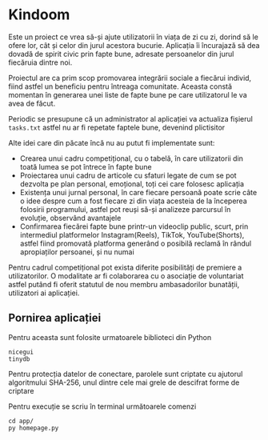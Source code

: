 # Kindoom

Este un proiect ce vrea să-și ajute utilizatorii în viața de zi cu zi, dorind să le ofere lor, cât și celor din jurul acestora bucurie. Aplicația îi încurajază să dea dovadă de spirit civic prin fapte bune, adresate persoanelor din jurul fiecăruia dintre noi.

Proiectul are ca prim scop promovarea integrării sociale a fiecărui individ, fiind astfel un beneficiu pentru întreaga comunitate. Aceasta constă momentan în generarea unei liste de fapte bune pe care utilizatorul le va avea de făcut.

Periodic se presupune că un administrator al aplicației va actualiza fișierul `tasks.txt` astfel nu ar fi repetate faptele bune, devenind plictisitor

Alte idei care din păcate încă nu au putut fi implementate sunt:
 - Crearea unui cadru competițional, cu o tabelă, în care utilizatorii din toată lumea se pot întrece în fapte bune
 - Proiectarea unui cadru de articole cu sfaturi legate de cum se pot dezvolta pe plan personal, emoțional, toți cei care folosesc aplicația
 - Existența unui jurnal personal, în care fiecare persoană poate scrie câte o idee despre cum a fost fiecare zi din viața acesteia de la începerea folosirii programului, astfel pot reuși să-și analizeze parcursul în evoluție, observând avantajele
 - Confirmarea fiecărei fapte bune printr-un videoclip public, scurt, prin intermediul platformelor Instagram(Reels), TikTok, YouTube(Shorts), astfel fiind promovată platforma generând o posibilă reclamă în rândul apropiaților persoanei, și nu numai
 
Pentru cadrul competițional pot exista diferite posibilități de premiere a utilizatorilor. O modalitate ar fi colaborarea cu o asociație de voluntariat astfel putând fi oferit statutul de nou membru ambasadorilor bunatății, utilizatori ai aplicației. 

## Pornirea aplicației

Pentru aceasta sunt folosite urmatoarele biblioteci din Python
```
nicegui
tinydb
```

Pentru protecția datelor de conectare, parolele sunt criptate cu ajutorul algoritmului SHA-256, unul dintre cele mai grele de descifrat forme de criptare

Pentru execuție se scriu în terminal următoarele comenzi
```
cd app/
py homepage.py
```
